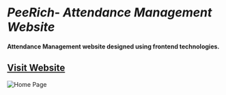 # _PeeRich_- _Attendance Management Website_
#### Attendance Management website designed using frontend technologies.
[__Visit Website__](https://richa-bharti.github.io/PeeRich/)
---

![Home Page](![image](https://user-images.githubusercontent.com/54474191/133663483-7616c51e-bd4f-47d5-a460-0b92326809a3.png)
)

